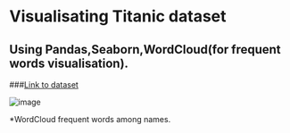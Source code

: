 # Visualisating Titanic dataset 

## Using Pandas,Seaborn,WordCloud(for frequent words visualisation).

###[Link to dataset](https://www.kaggle.com/competitions/titanic)

![image](https://user-images.githubusercontent.com/98740822/196037498-9170f904-023b-4578-9851-da0fcfe3d924.png)

*WordCloud frequent words among names.
